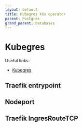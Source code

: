 ```yaml
---
layout: default
title: Kubegres k8s operator
parent: Postgres
grand_parent: Databases
---
```


# Kubegres

Useful links:

* [Kubegres](https://www.kubegres.io/doc/getting-started.html)


## Traefik entrypoint


## Nodeport


## Traefik IngresRouteTCP
